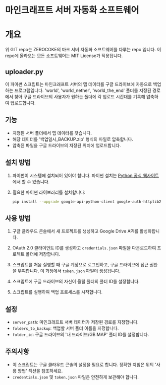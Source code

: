 # 마인크래프트 서버 자동화 소프트웨어

# 개요

위 GIT repo는 ZEROCOKE의 마크 서버 자동화 소프트웨어를 다루는 repo 입니다.
이 repo에 올라오는 모든 소프트웨어는 MIT License가 적용됩니다.

## uploader.py

이 파이썬 스크립트는 마인크래프트 서버의 맵 데이터를 구글 드라이브에 자동으로 백업하는 프로그램입니다. 'world', 'world_nether', 'world_the_end' 폴더를 지정된 경로에서 찾아 구글 드라이브의 사용자가 원하는 폴더에 각 업로드 시간대를 기록해 압축하여 업로드합니다.

## 기능

- 지정된 서버 폴더에서 맵 데이터를 찾습니다.
- 해당 데이터를 '백업일시_BACKUP.zip' 형식의 파일로 압축합니다.
- 압축된 파일을 구글 드라이브의 지정된 위치에 업로드합니다.

## 설치 방법

1. 파이썬이 시스템에 설치되어 있어야 합니다. 파이썬 설치는 [Python 공식 웹사이트](https://www.python.org/downloads/)에서 할 수 있습니다.

2. 필요한 파이썬 라이브러리를 설치합니다:
   ```bash
   pip install --upgrade google-api-python-client google-auth-httplib2 google-auth-oauthlib
   ```

## 사용 방법

1. 구글 클라우드 콘솔에서 새 프로젝트를 생성하고 Google Drive API를 활성화합니다.

2. OAuth 2.0 클라이언트 ID를 생성하고 `credentials.json` 파일을 다운로드하여 프로젝트 폴더에 저장합니다.

3. 스크립트를 처음 실행할 때 구글 계정으로 로그인하고, 구글 드라이브에 접근 권한을 부여합니다. 이 과정에서 `token.json` 파일이 생성됩니다.

4. 스크립트에 구글 드라이브의 자신이 올릴 폴더의 폴더 ID를 설정합니다.

5. 스크립트를 실행하여 백업 프로세스를 시작합니다.

## 설정

- `server_path`: 마인크래프트 서버 데이터가 저장된 경로를 지정합니다.
- `folders_to_backup`: 백업할 서버 폴더 이름을 지정합니다.
- `folder_id`: 구글 드라이브의 '내 드라이브/GB MAP' 폴더 ID를 설정합니다.

## 주의사항

- 이 스크립트는 구글 클라우드 콘솔의 설정을 필요로 합니다. 정확한 지침은 위의 '사용 방법' 섹션을 참조하세요.
- `credentials.json` 및 `token.json` 파일은 안전하게 보관해야 합니다.
